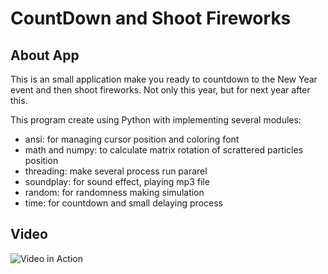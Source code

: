 # CountDown and Shoot Fireworks

## About App

This is an small application make you ready to countdown to 
the New Year event and then shoot fireworks. Not only this year, 
but for next year after this.

This program create using Python with implementing several modules:

* ansi: for managing cursor position and coloring font
* math and numpy: to calculate matrix rotation of scrattered particles position
* threading: make several process run pararel
* soundplay: for sound effect, playing mp3 file
* random: for randomness making simulation
* time: for countdown and small delaying process

## Video

![Video in Action](https://www.youtube.com/watch?v=YQS2qns1ELg)

